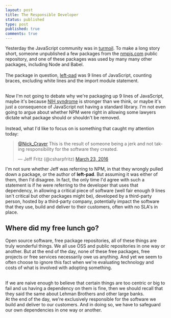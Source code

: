 ```yaml
---
layout: post
title: The Responsible Developer
status: published
type: post
published: true
comments: true
---
```


Yesterday the JavaScript community was in [turmoil](http://www.theregister.co.uk/2016/03/23/npm_left_pad_chaos/). To make a long story short, someone unpublished
a few packages from the [nmpjs.com](https://npmjs.com) public repository, and one of these packages was used by many many other packages, including Node and Babel.
<br/>
<br/>
The package in question, [left-pad](https://github.com/azer/left-pad/blob/master/index.js) was 9 lines of JavaScript, counting braces, excluding
white lines and the import module statement.
<br/>
<br/>

Now I'm not going to debate why we're packaging up 9 lines of JavaScript, maybe it's because [NIH syndrome](https://en.wikipedia.org/wiki/Not_invented_here) is stronger than we think, or maybe it's just a consequence
of JavaScript not having a standard library. I'm not even going to argue about whether NPM were right in allowing some lawyers dictate what package should or shouldn't be removed.
<br/>
<br/>
Instead, what I'd like to focus on is something that caught my attention today:
<br/>
<blockquote class="twitter-tweet" data-lang="en"><p lang="en" dir="ltr"><a href="https://twitter.com/Nick_Craver">@Nick_Craver</a> This is the result of someone being a jerk and not taking responsibility for the software they created.</p>&mdash; Jeff Fritz (@csharpfritz) <a href="https://twitter.com/csharpfritz/status/712455333315276800">March 23, 2016</a></blockquote> <script async src="//platform.twitter.com/widgets.js" charset="utf-8"></script>


I'm not sure whether Jeff was referring to NPM, in that they wrongly pulled down a package, or the author of **left-pad**. But assuming it was either of them, then I'd disagree. In fact, the only time I'd agree with such a statement is if he were referring to the developer that uses that dependency, in allowing
a critical piece of software (well fair enough 9 lines isn't critical but other packages might be), developed by a third-party person, hosted by a third-party company, potentially impact the software that they use, build and
deliver to their customers, often with no SLA's in place.

## Where did my free lunch go?
Open source software, free package repositories, all of these things are truly wonderful things. We all use OSS and public repositories in one way or another. But at the end
of the day, none of these free packages, free projects or free services necessarily owe us anything. And yet we seem to often choose to ignore this fact when we're evaluating technology and costs of what is involved with adopting something.

<br/>
If we are naive enough to believe that certain things are too centric or big to fail and us having a dependency on them is fine, then we should recall that they said the same about Lehman Brothers and other large banks.

<br/>
At the end of the day, we're exclusively responsible for the software we build and deliver to our customers. And in doing so, we have to safeguard our own dependencies in one way or another.







